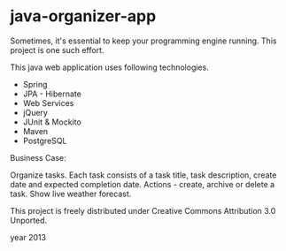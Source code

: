 java-organizer-app
===========================

Sometimes, it's essential to keep your programming engine running.  This project is one such effort.

This java web application uses following technologies.  

- Spring
- JPA - Hibernate
- Web Services
- jQuery
- JUnit & Mockito
- Maven
- PostgreSQL

Business Case:

Organize tasks.  Each task consists of a task title, task description, create date and expected completion date.
Actions - create, archive or delete a task.  Show live weather forecast. 

This project is freely distributed under Creative Commons Attribution 3.0 Unported.

year 2013
